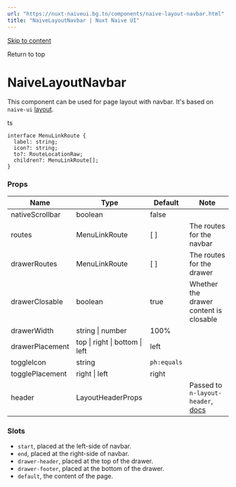 ```yaml
---
url: "https://nuxt-naiveui.bg.tn/components/naive-layout-navbar.html"
title: "NaiveLayoutNavbar | Nuxt Naive UI"
---
```


[Skip to content](https://nuxt-naiveui.bg.tn/components/naive-layout-navbar.html#VPContent)

Return to top

# NaiveLayoutNavbar [​](https://nuxt-naiveui.bg.tn/components/naive-layout-navbar.html\#naivelayoutnavbar)

This component can be used for page layout with navbar. It's based on `naive-ui` [layout](https://www.naiveui.com/en-US/os-theme/components/layout).

ts

```
interface MenuLinkRoute {
  label: string;
  icon?: string;
  to?: RouteLocationRaw;
  children?: MenuLinkRoute[];
}
```

### Props [​](https://nuxt-naiveui.bg.tn/components/naive-layout-navbar.html\#props)

| **Name** | **Type** | **Default** | **Note** |
| --- | --- | --- | --- |
| nativeScrollbar | boolean | false |  |
| routes | MenuLinkRoute | \[ \] | The routes for the navbar |
| drawerRoutes | MenuLinkRoute | \[ \] | The routes for the drawer |
| drawerClosable | boolean | true | Whether the drawer content is closable |
| drawerWidth | string \| number | 100% |  |
| drawerPlacement | top \| right \| bottom \| left | left |  |
| toggleIcon | string | `ph:equals` |  |
| togglePlacement | right \| left | right |  |
| header | LayoutHeaderProps |  | Passed to `n-layout-header`, [docs](https://www.naiveui.com/en-US/dark/components/layout#Layout-Header-Props) |

### Slots [​](https://nuxt-naiveui.bg.tn/components/naive-layout-navbar.html\#slots)

- `start`, placed at the left-side of navbar.
- `end`, placed at the right-side of navbar.
- `drawer-header`, placed at the top of the drawer.
- `drawer-footer`, placed at the bottom of the drawer.
- `default`, the content of the page.